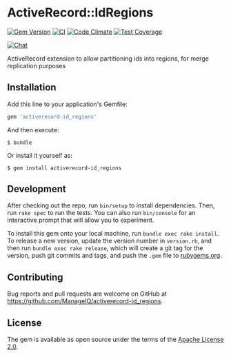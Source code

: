 # ActiveRecord::IdRegions

[![Gem Version](https://badge.fury.io/rb/activerecord-id_regions.svg)](http://badge.fury.io/rb/activerecord-id_regions)
[![CI](https://github.com/ManageIQ/activerecord-id_regions/actions/workflows/ci.yaml/badge.svg)](https://github.com/ManageIQ/activerecord-id_regions/actions/workflows/ci.yaml)
[![Code Climate](https://codeclimate.com/github/ManageIQ/activerecord-id_regions.svg)](https://codeclimate.com/github/ManageIQ/activerecord-id_regions)
[![Test Coverage](https://codeclimate.com/github/ManageIQ/activerecord-id_regions/badges/coverage.svg)](https://codeclimate.com/github/ManageIQ/activerecord-id_regions/coverage)

[![Chat](https://badges.gitter.im/Join%20Chat.svg)](https://gitter.im/ManageIQ/activerecord-id_regions?utm_source=badge&utm_medium=badge&utm_campaign=pr-badge&utm_content=badge)

ActiveRecord extension to allow partitioning ids into regions, for merge replication purposes

## Installation

Add this line to your application's Gemfile:

```ruby
gem 'activerecord-id_regions'
```

And then execute:

    $ bundle

Or install it yourself as:

    $ gem install activerecord-id_regions

## Development

After checking out the repo, run `bin/setup` to install dependencies. Then, run `rake spec` to run the tests. You can also run `bin/console` for an interactive prompt that will allow you to experiment.

To install this gem onto your local machine, run `bundle exec rake install`. To release a new version, update the version number in `version.rb`, and then run `bundle exec rake release`, which will create a git tag for the version, push git commits and tags, and push the `.gem` file to [rubygems.org](https://rubygems.org).

## Contributing

Bug reports and pull requests are welcome on GitHub at https://github.com/ManageIQ/activerecord-id_regions.

## License

The gem is available as open source under the terms of the [Apache License 2.0](http://www.apache.org/licenses/LICENSE-2.0).

